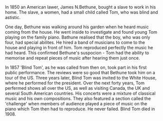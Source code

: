 In 1850 an American lawer, James N.Bethune, bought a slave to work in his home. The slave, a women, had a small child called Tom, who was blind and astistic.

One day, Bethune was walking around his garden when he heard music coming from the house. He went inside to investigate and found young Tom playing on the family piano. Bathune realised that the boy, who was only four, had special abilites. He hired a band of musicians to come to the house and playing in front of him. Tom reproduced perfectly the music he had heard. This confirmed Bethune's suspocion - Tom had the ability to memorise and repeat pieces of music after hearing them just once.

In 1857 'Blind Tom', as he was called from then on, took part in his first public performance. The reviews were so good that Bethune took him on a tour of the US. Three years later, Blind Tom was invited to the White House, where he performed for the president. Over the next forty years, Tom perfermed shows all over the US, as well as visiting Canada, the UK and several South American countries. His concerts were a mixture of classical music and his own compositions. They also featured a section called the 'challenge' when members of audience played a piece of music on the piano which Tom then had to reproduce. He never failed. Blind Tom died in 1908.